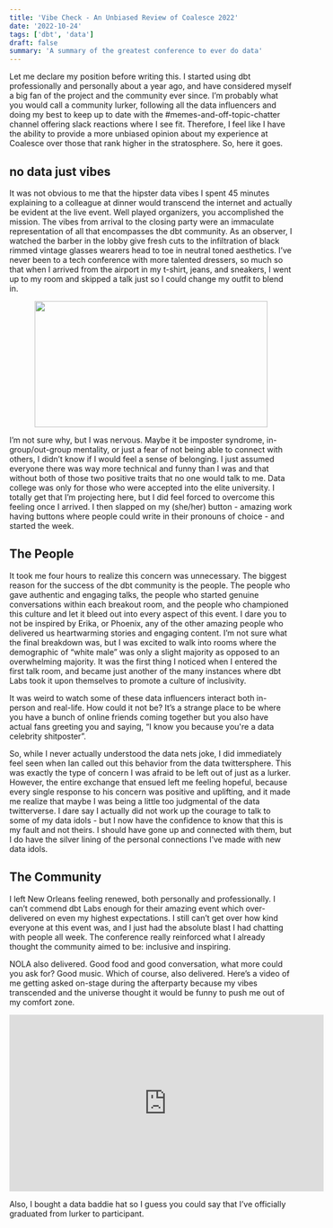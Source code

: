 ```yaml
---
title: 'Vibe Check - An Unbiased Review of Coalesce 2022'
date: '2022-10-24'
tags: ['dbt', 'data']
draft: false
summary: 'A summary of the greatest conference to ever do data'
---
```


Let me declare my position before writing this. I started using dbt professionally and personally about a year ago, and have considered myself a big fan of the project and the community ever since. I’m probably what you would call a community lurker, following all the data influencers and doing my best to keep up to date with the #memes-and-off-topic-chatter channel offering slack reactions where I see fit. Therefore, I feel like I have the ability to provide a more unbiased opinion about my experience at Coalesce over those that rank higher in the stratosphere. So, here it goes.

## no data just vibes

It was not obvious to me that the hipster data vibes I spent 45 minutes
explaining to a colleague at dinner would transcend the internet and actually be
evident at the live event. Well played organizers, you accomplished the mission.
The vibes from arrival to the closing party were an immaculate representation of
all that encompasses the dbt community. As an observer, I watched the barber in
the lobby give fresh cuts to the infiltration of black rimmed vintage glasses
wearers head to toe in neutral toned aesthetics. I’ve never been to a tech
conference with more talented dressers, so much so that when I arrived from the
airport in my t-shirt, jeans, and sneakers, I went up to my room and skipped a
talk just so I could change my outfit to blend in.

<center><img src="/static/images/coalesce_day1.png" width="415" height="225"/></center>

I’m not sure why, but I was nervous. Maybe it be imposter syndrome, in-group/out-group mentality, or just a fear of not being able to connect with others, I didn’t know if I would feel a sense of belonging. I just assumed everyone there was way more technical and funny than I was and that without both of those two positive traits that no one would talk to me. Data college was only for those who were accepted into the elite university. I totally get that I’m projecting here, but I did feel forced to overcome this feeling once I arrived. I then slapped on my (she/her) button - amazing work having buttons where people could write in their pronouns of choice - and started the week.

## The People

It took me four hours to realize this concern was unnecessary. The biggest
reason for the success of the dbt community is the people. The people who gave
authentic and engaging talks, the people who started genuine conversations
within each breakout room, and the people who championed this culture and let it
bleed out into every aspect of this event. I dare you to not be inspired by
Erika, or Phoenix, any of the other amazing people who delivered us heartwarming
stories and engaging content. I’m not sure what the final breakdown was, but I
was excited to walk into rooms where the demographic of “white male” was only a
slight majority as opposed to an overwhelming majority. It was the first thing I
noticed when I entered the first talk room, and became just another of the many
instances where dbt Labs took it upon themselves to promote a culture of
inclusivity.

It was weird to watch some of these data influencers interact both in-person and real-life. How could it not be? It’s a strange place to be where you have a bunch of online friends coming together but you also have actual fans greeting you and saying, “I know you because you're a data celebrity shitposter”.

So, while I never actually understood the data nets joke, I did immediately feel seen when Ian called out this behavior from the data twittersphere. This was exactly the type of concern I was afraid to be left out of just as a lurker. However, the entire exchange that ensued left me feeling hopeful, because every single response to his concern was positive and uplifting, and it made me realize that maybe I was being a little too judgmental of the data twitterverse. I dare say I actually did not work up the courage to talk to some of my data idols - but I now have the confidence to know that this is my fault and not theirs. I should have gone up and connected with them, but I do have the silver lining of the personal connections I’ve made with new data idols.

## The Community

I left New Orleans feeling renewed, both personally and professionally. I can’t commend dbt Labs enough for their amazing event which over-delivered on even my highest expectations. I still can’t get over how kind everyone at this event was, and I just had the absolute blast I had chatting with people all week. The conference really reinforced what I already thought the community aimed to be: inclusive and inspiring.

NOLA also delivered. Good food and good conversation, what more could you ask
for? Good music. Which of course, also delivered. Here’s a video of me getting
asked on-stage during the afterparty because my vibes transcended and the
universe thought it would be funny to push me out of my comfort zone.

<iframe width="560" height="315" src="https://www.youtube.com/embed/gFJGU2eJu24" title="YouTube video player" frameborder="0" allow="accelerometer; autoplay; clipboard-write; encrypted-media; gyroscope; picture-in-picture" allowfullscreen></iframe>

Also, I bought a data baddie hat so I guess you could say that I’ve officially graduated from lurker to participant.
